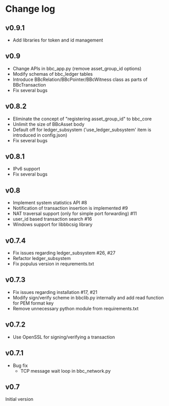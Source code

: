Change log
======

## v0.9.1
* Add libraries for token and id management

## v0.9
* Change APIs in bbc_app.py (remove asset_group_id options)
* Modify schemas of bbc_ledger tables
* Introduce BBcRelation/BBcPointer/BBcWitness class as parts of BBcTransaction
* Fix several bugs

## v0.8.2
* Eliminate the concept of "registering asset_group_id" to bbc_core
* Unlimit the size of BBcAsset body
* Default off for ledger_subsystem ('use_ledger_subsystem' item is introduced in config.json)
* Fix several bugs

## v0.8.1
* IPv6 support
* Fix several bugs

## v0.8
* Implement system statistics API #8
* Notification of transaction insertion is implemented #9
* NAT traversal support (only for simple port forwarding) #11
* user_id based transaction search #16
* Windows support for libbbcsig library

## v0.7.4
* Fix issues regarding ledger_subsystem #26, #27
* Refactor ledger_subsystem
* Fix populus version in requrements.txt

## v0.7.3
* Fix issues regarding installation #17, #21
* Modify sign/verify scheme in bbclib.py internally and add read function for PEM format key
* Remove unnecessary python module from requirements.txt

## v0.7.2
* Use OpenSSL for signing/verifying a transaction

## v0.7.1
* Bug fix
  - TCP message wait loop in bbc_network.py
 
## v0.7
Initial version
